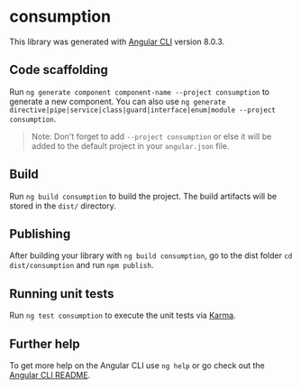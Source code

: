 # consumption

This library was generated with [Angular CLI](https://github.com/angular/angular-cli) version 8.0.3.

## Code scaffolding

Run `ng generate component component-name --project consumption` to generate a new component. You can also use `ng generate directive|pipe|service|class|guard|interface|enum|module --project consumption`.
> Note: Don't forget to add `--project consumption` or else it will be added to the default project in your `angular.json` file. 

## Build

Run `ng build consumption` to build the project. The build artifacts will be stored in the `dist/` directory.

## Publishing

After building your library with `ng build consumption`, go to the dist folder `cd dist/consumption` and run `npm publish`.

## Running unit tests

Run `ng test consumption` to execute the unit tests via [Karma](https://karma-runner.github.io).

## Further help

To get more help on the Angular CLI use `ng help` or go check out the [Angular CLI README](https://github.com/angular/angular-cli/blob/master/README.md).
